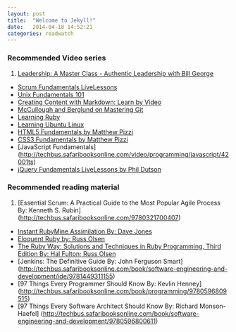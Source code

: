 ```yaml
---
layout: post
title:  "Welcome to Jekyll!"
date:   2014-04-18 14:52:21
categories: readwatch
---
```


### Recommended Video series
1. [Leadership: A Master Class - Authentic Leadership with Bill George](http://techbus.safaribooksonline.com/video/leadership/9781934441435)
+ [Scrum Fundamentals LiveLessons](http://techbus.safaribooksonline.com/video/software-engineering-and-development/agile-development/9780133749076)
+ [Unix Fundamentals 101](http://techbus.safaribooksonline.com/video/operating-systems-and-server-administration/unix/9781449372514)
+ [Creating Content with Markdown: Learn by Video](http://techbus.safaribooksonline.com/video/web-design-and-development/9780133837629)
+ [McCullough and Berglund on Mastering Git](http://techbus.safaribooksonline.com/video/software-engineering-and-development/version-control/9781449304737)
+ [Learning Ruby](http://techbus.safaribooksonline.com/video/programming/ruby/9781771370806)
+ [Learning Ubuntu Linux](http://techbus.safaribooksonline.com/video/operating-systems/9781771371964)
+ [HTML5 Fundamentals by Matthew Pizzi](http://techbus.safaribooksonline.com/video/web-development/html/42002ts)
+ [CSS3 Fundamentals by Matthew Pizzi](http://techbus.safaribooksonline.com/video/web-development/css/42005ts)
+ [JavaScript Fundamentals] (http://techbus.safaribooksonline.com/video/programming/javascript/42001ts)
+ [jQuery Fundamentals LiveLessons by Phil Dutson](http://techbus.safaribooksonline.com/video/web-development/jquery/9780133361353)


### Recommended reading material
1. [Essential Scrum: A Practical Guide to the Most Popular Agile Process By: Kenneth S. Rubin] (http://techbus.safaribooksonline.com/9780321700407)
+ [Instant RubyMine Assimilation By: Dave Jones](http://techbus.safaribooksonline.com/book/web-development/ruby/9781849698764)
+ [Eloquent Ruby by: Russ Olsen](http://techbus.safaribooksonline.com/book/web-development/ruby/9780321700308)
+ [The Ruby Way: Solutions and Techniques in Ruby Programming, Third Edition By: Hal Fulton; Russ Olsen](http://techbus.safaribooksonline.com/book/web-development/ruby/9780132480352)
+ [Jenkins: The Definitive Guide By: John Ferguson Smart] (http://techbus.safaribooksonline.com/book/software-engineering-and-development/ide/9781449311155)
+ [97 Things Every Programmer Should Know By: Kevlin Henney] (http://techbus.safaribooksonline.com/book/programming/9780596809515)
+ [97 Things Every Software Architect Should Know By: Richard Monson-Haefel] (http://techbus.safaribooksonline.com/book/software-engineering-and-development/9780596800611)
